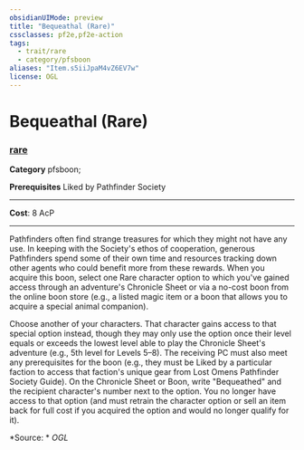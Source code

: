 ```yaml
---
obsidianUIMode: preview
title: "Bequeathal (Rare)"
cssclasses: pf2e,pf2e-action
tags:
  - trait/rare
  - category/pfsboon
aliases: "Item.s5iiJpaM4vZ6EV7w"
license: OGL
---
```

# Bequeathal (Rare)

### [rare](cool%20folder/Important%20stuff/Bestiary/zz_traits/rare.md "Rare Rarity Trait")

**Category** pfsboon; 



**Prerequisites** Liked by Pathfinder Society
* * *
**Cost**: 8 AcP

* * *

Pathfinders often find strange treasures for which they might not have any use. In keeping with the Society's ethos of cooperation, generous Pathfinders spend some of their own time and resources tracking down other agents who could benefit more from these rewards. When you acquire this boon, select one Rare character option to which you've gained access through an adventure's Chronicle Sheet or via a no-cost boon from the online boon store (e.g., a listed magic item or a boon that allows you to acquire a special animal companion).

Choose another of your characters. That character gains access to that special option instead, though they may only use the option once their level equals or exceeds the lowest level able to play the Chronicle Sheet's adventure (e.g., 5th level for Levels 5–8). The receiving PC must also meet any prerequisites for the boon (e.g., they must be Liked by a particular faction to access that faction's unique gear from Lost Omens Pathfinder Society Guide). On the Chronicle Sheet or Boon, write "Bequeathed" and the recipient character's number next to the option. You no longer have access to that option (and must retrain the character option or sell an item back for full cost if you acquired the option and would no longer qualify for it).

*Source: *
*OGL*